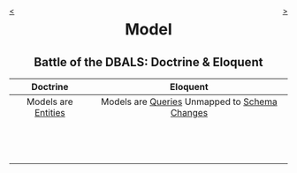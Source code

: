 <div style="float: right;">

[>](./model-3.md)

</div>
<div style="float: left;">

[<](./model-2.1.md)

</div>

<center>

Model
=====

Battle of the DBALS: Doctrine & Eloquent
----------------------------------------

</center>

Doctrine | Eloquent
:---:|:---:
Models are [Entities](https://github.com/greenhollow/symfony-demo/commit/2638abf362da1e1ea0045f4a22163da95b5b8f59) | Models are [Queries](https://github.com/greenhollow/laravel-demo/commit/01ece0b499119d0c174d1436d741c2a68d5fa036) Unmapped to [Schema Changes](https://github.com/greenhollow/laravel-demo/commit/e2f3680c75f1dca89026c880bfa9e991fe7d57b8)
&nbsp; |
&nbsp; |
&nbsp; |
